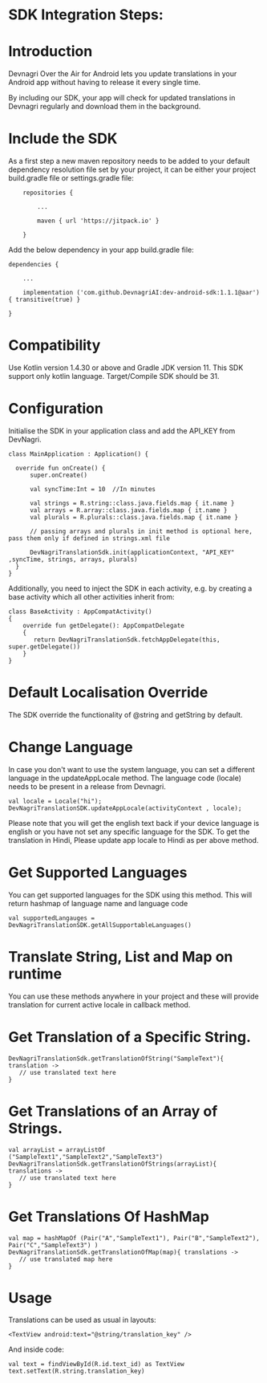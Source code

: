 # SDK Integration Steps:
# Introduction
Devnagri Over the Air for Android lets you update translations in your Android app without having to release it every single time.

By including our SDK, your app will check for updated translations in Devnagri regularly and download them in the background.

# Include the SDK
As a first step a new maven repository needs to be added to your default dependency resolution file set by your project, it can be either your project build.gradle file or settings.gradle file:

        repositories {

            ...

            maven { url 'https://jitpack.io' }

        }
	

Add the below dependency in your app build.gradle file:

	dependencies {
	
	    ...
	    
	    implementation ('com.github.DevnagriAI:dev-android-sdk:1.1.1@aar') { transitive(true) }
	    
	}
        
       

 
# Compatibility
 Use Kotlin version 1.4.30 or above and Gradle JDK version 11. This SDK support only kotlin language. Target/Compile SDK should be 31.
 
# Configuration

Initialise the SDK in your application class and add the API_KEY from DevNagri. 

    class MainApplication : Application() {
    
      override fun onCreate() {
          super.onCreate()
            
          val syncTime:Int = 10  //In minutes
          
          val strings = R.string::class.java.fields.map { it.name }
          val arrays = R.array::class.java.fields.map { it.name }
          val plurals = R.plurals::class.java.fields.map { it.name }
	  
	      // passing arrays and plurals in init method is optional here, pass them only if defined in strings.xml file
	  
          DevNagriTranslationSdk.init(applicationContext, "API_KEY" ,syncTime, strings, arrays, plurals)
      }
    }
 

Additionally, you need to inject the SDK in each activity, e.g. by creating a base activity which all other activities inherit from:

    class BaseActivity : AppCompatActivity() 
    {
        override fun getDelegate(): AppCompatDelegate 
        {
           return DevNagriTranslationSdk.fetchAppDelegate(this, super.getDelegate())
        }
    }

# Default Localisation Override
   The SDK override the functionality of @string and getString by default. 

# Change Language

In case you don't want to use the system language, you can set a different language in the updateAppLocale method. The language code (locale) needs to be present in a release from Devnagri.


    val locale = Locale("hi");
    DevNagriTranslationSDK.updateAppLocale(activityContext , locale);

Please note that you will get the english text back if your device language is english or you have not set any specific language for the SDK. To get the translation in Hindi, Please update app locale to Hindi as per above method.

# Get Supported Languages

You can get supported languages for the SDK using this method.
This will return hashmap of language name and language code

	val supportedLangauges =  DevNagriTranslationSDK.getAllSupportableLanguages()
 

# Translate String, List and Map on runtime

You can use these methods anywhere in your project and these will provide translation for current active locale in callback method.

# Get Translation of a Specific String.

    DevNagriTranslationSdk.getTranslationOfString("SampleText"){ translation ->
  	   // use translated text here       
    }
 

# Get Translations of an Array of Strings.

    val arrayList = arrayListOf ("SampleText1","SampleText2","SampleText3")
    DevNagriTranslationSdk.getTranslationOfStrings(arrayList){ translations ->
  	   // use translated text here       
    }
 
 
# Get Translations Of HashMap 

    val map = hashMapOf (Pair("A","SampleText1"), Pair("B","SampleText2"), Pair("C","SampleText3") )
    DevNagriTranslationSdk.getTranslationOfMap(map){ translations ->
       // use translated map here
    }
 
 
# Usage

Translations can be used as usual in layouts:

    <TextView android:text="@string/translation_key" />


And inside code:

    val text = findViewById(R.id.text_id) as TextView
    text.setText(R.string.translation_key)

